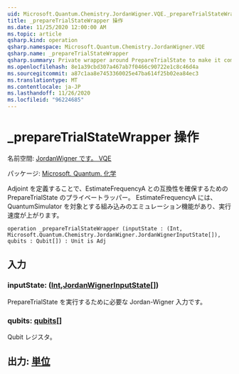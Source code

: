 ```yaml
---
uid: Microsoft.Quantum.Chemistry.JordanWigner.VQE._prepareTrialStateWrapper
title: _prepareTrialStateWrapper 操作
ms.date: 11/25/2020 12:00:00 AM
ms.topic: article
qsharp.kind: operation
qsharp.namespace: Microsoft.Quantum.Chemistry.JordanWigner.VQE
qsharp.name: _prepareTrialStateWrapper
qsharp.summary: Private wrapper around PrepareTrialState to make it compatible with EstimateFrequencyA by defining an adjoint. EstimateFrequencyA has built-in emulation feature when targeting the QuantumSimulator, which speeds up its execution.
ms.openlocfilehash: 8e1a39cbd307a467ab7f0466c90722e1c8c46d4a
ms.sourcegitcommit: a87c1aa8e7453360025e47ba614f25b02ea84ec3
ms.translationtype: MT
ms.contentlocale: ja-JP
ms.lasthandoff: 11/26/2020
ms.locfileid: "96224685"
---
```

# <a name="_preparetrialstatewrapper-operation"></a>_prepareTrialStateWrapper 操作

名前空間: [JordanWigner です。 VQE](xref:Microsoft.Quantum.Chemistry.JordanWigner.VQE)

パッケージ: [Microsoft. Quantum. 化学](https://nuget.org/packages/Microsoft.Quantum.Chemistry)


Adjoint を定義することで、EstimateFrequencyA との互換性を確保するための PrepareTrialState のプライベートラッパー。
EstimateFrequencyA には、QuantumSimulator を対象とする組み込みのエミュレーション機能があり、実行速度が上がります。

```qsharp
operation _prepareTrialStateWrapper (inputState : (Int, Microsoft.Quantum.Chemistry.JordanWigner.JordanWignerInputState[]), qubits : Qubit[]) : Unit is Adj
```


## <a name="input"></a>入力

### <a name="inputstate--intjordanwignerinputstate"></a>inputState: ([Int](xref:microsoft.quantum.lang-ref.int),[JordanWignerInputState](xref:Microsoft.Quantum.Chemistry.JordanWigner.JordanWignerInputState)[])

PrepareTrialState を実行するために必要な Jordan-Wigner 入力です。


### <a name="qubits--qubit"></a>qubits: [qubits](xref:microsoft.quantum.lang-ref.qubit)[]

Qubit レジスタ。



## <a name="output--unit"></a>出力: [単位](xref:microsoft.quantum.lang-ref.unit)

